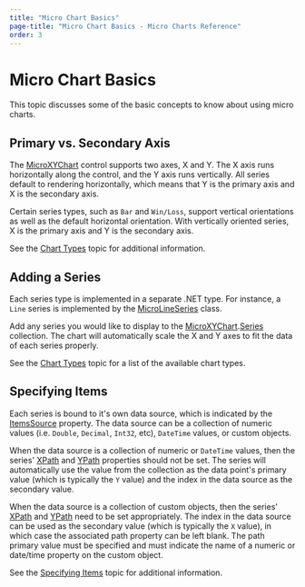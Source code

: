 ```yaml
---
title: "Micro Chart Basics"
page-title: "Micro Chart Basics - Micro Charts Reference"
order: 3
---
```

# Micro Chart Basics

This topic discusses some of the basic concepts to know about using micro charts.

## Primary vs. Secondary Axis

The [MicroXYChart](xref:@ActiproUIRoot.Controls.MicroCharts.MicroXYChart) control supports two axes, X and Y.  The X axis runs horizontally along the control, and the Y axis runs vertically.  All series default to rendering horizontally, which means that Y is the primary axis and X is the secondary axis.

Certain series types, such as `Bar` and `Win/Loss`, support vertical orientations as well as the default horizontal orientation.  With vertically oriented series, X is the primary axis and Y is the secondary axis.

See the [Chart Types](chart-types/index.md) topic for additional information.

## Adding a Series

Each series type is implemented in a separate .NET type.  For instance, a `Line` series is implemented by the [MicroLineSeries](xref:@ActiproUIRoot.Controls.MicroCharts.MicroLineSeries) class.

Add any series you would like to display to the [MicroXYChart](xref:@ActiproUIRoot.Controls.MicroCharts.MicroXYChart).[Series](xref:@ActiproUIRoot.Controls.MicroCharts.MicroXYChart.Series) collection.  The chart will automatically scale the X and Y axes to fit the data of each series properly.

See the [Chart Types](chart-types/index.md) topic for a list of the available chart types.

## Specifying Items

Each series is bound to it's own data source, which is indicated by the [ItemsSource](xref:@ActiproUIRoot.Controls.MicroCharts.Primitives.MicroSeriesBase.ItemsSource) property.  The data source can be a collection of numeric values (i.e. `Double`, `Decimal`, `Int32`, etc), `DateTime` values, or custom objects.

When the data source is a collection of numeric or `DateTime` values, then the series' [XPath](xref:@ActiproUIRoot.Controls.MicroCharts.Primitives.MicroXYSeriesBase.XPath) and [YPath](xref:@ActiproUIRoot.Controls.MicroCharts.Primitives.MicroXYSeriesBase.YPath) properties should not be set.  The series will automatically use the value from the collection as the data point's primary value (which is typically the `Y` value) and the index in the data source as the secondary value.

When the data source is a collection of custom objects, then the series' [XPath](xref:@ActiproUIRoot.Controls.MicroCharts.Primitives.MicroXYSeriesBase.XPath) and [YPath](xref:@ActiproUIRoot.Controls.MicroCharts.Primitives.MicroXYSeriesBase.YPath) need to be set appropriately.  The index in the data source can be used as the secondary value (which is typically the `X` value), in which case the associated path property can be left blank.  The path primary value must be specified and must indicate the name of a numeric or date/time property on the custom object.

See the [Specifying Items](data-sources/specifying-items.md) topic for additional information.
